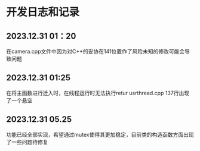 # 开发日志和记录
## 2023.12.31 01：20
在camera.cpp文件中因为对C++的妥协在141位置作了风险未知的修改可能会导致问题
## 2023.12.31 01:25
在将主函数进行迁入时，在线程运行时无法执行retur  usrthread.cpp 137行出现了一个悬空
## 2023.12.31 05.25
功能已经全部实现，希望通过mutex使得其更加稳定，目前类的构造函数方面出现了一些问题待修复